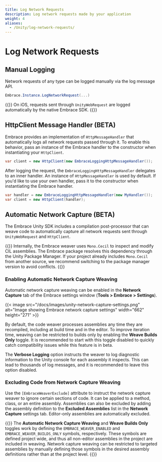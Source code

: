 ```yaml
---
title: Log Network Requests
description: Log network requests made by your application
weight: 4
aliases:
  - /Unity/log-network-requests/
---
```


# Log Network Requests

## Manual Logging

Network requests of any type can be logged manually via the log message API.

```csharp
Embrace.Instance.LogNetworkRequest(...)
```

{{<hint warning>}}
On iOS, requests sent through `UnityWebRequest` are logged automatically by the native Embrace SDK.
{{</hint>}}

## HttpClient Message Handler (BETA)

Embrace provides an implementation of `HttpMessageHandler` that automatically logs all network requests passed through it. To enable this behavior, pass an instance of the Embrace handler to the constructor when instantiating your `HttpClient`.

```csharp
var client = new HttpClient(new EmbraceLoggingHttpMessageHandler());
```

After logging the request, the `EmbraceLoggingHttpMessageHandler` delegates to an inner handler. An instance of `HttpMessageHandler` is used by default. If you'd like to use your own handler, pass it to the constructor when instantiating the Embrace handler.

```csharp
var handler = new EmbraceLoggingHttpMessageHandler(new MyHandler());
var client = new HttpClient(handler);
```

## Automatic Network Capture (BETA)

The Embrace Unity SDK includes a compilation post-processor that can weave code to automatically capture all network requests sent through `UnityWebRequest` and `HttpClient`. 

{{<hint warning>}}
Internally, the Embrace weaver uses `Mono.Cecil` to inspect and modify CIL assemblies. The Embrace package resolves this dependency through the Unity Package Manager. If your project already includes `Mono.Cecil` from another source, we recommend switching to the package manager version to avoid conflicts.
{{</hint>}}

### Enabling Automatic Network Capture Weaving

Automatic network capture weaving can be enabled in the **Network Capture** tab of the Embrace settings window (**Tools > Embrace > Settings**). 

{{< image src="/docs/images/unity-network-capture-settings.png" alt="Image showing Embrace network capture settings" width="662" height="271" >}}

By default, the code weaver processes assemblies any time they are recompiled, including at build time and in the editor. To improve iteration time, weaving can be restricted to builds only by enabling the **Weave Builds Only** toggle. It is recommended to start with this toggle disabled to quickly catch compatibility issues while this feature is in beta.

The **Verbose Logging** option instructs the weaver to log diagnostic information to the Unity console for each assembly it inspects. This can lead to thousands of log messages, and it is recommended to leave this option disabled.

### Excluding Code from Network Capture Weaving

Use the `[EmbraceWeaverExclude]` attribute to instruct the network capture weaver to ignore certain sections of code. It can be applied to a method, class, or an entire assembly. Assemblies can also be excluded by adding the assembly definition to the **Excluded Assemblies** list in the **Network Capture** settings tab. Editor-only assemblies are automatically excluded.

{{<hint warning>}}
The **Automatic Network Capture Weaving** and **Weave Builds Only** toggles work by defining the `EMBRACE_WEAVER_ENABLED` and `EMBRACE_WEAVER_BUILDS_ONLY` symbols, respectively. These symbols are defined project wide, and thus all non-editor assemblies in the project are included in weaving. Network capture weaving can be restricted to targeted assemblies by manually defining those symbols in the desired assembly definitions rather than at the project level.
{{</hint>}}